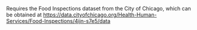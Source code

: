 Requires the Food Inspections dataset from the City of Chicago, which can be obtained at https://data.cityofchicago.org/Health-Human-Services/Food-Inspections/4ijn-s7e5/data
